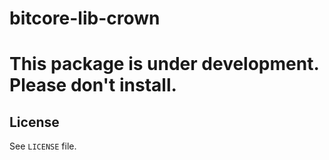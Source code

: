 bitcore-lib-crown
=================

# This package is under development. Please don't install.

## License

See `LICENSE` file.
